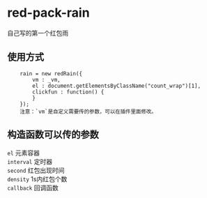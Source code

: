 # red-pack-rain
自己写的第一个红包雨

使用方式
--
		rain = new redRain({
    		vm : _vm,
    		el : document.getElementsByClassName("count_wrap")[1],
    		clickfun : function() {
    		}
		});
		注意：`vm`是自定义需要传的参数，可以在插件里面修改。

构造函数可以传的参数
--
`el` 元素容器<br>
`interval` 定时器<br>
`second` 红包出现时间<br>
`density` 1s内红包个数<br>
`callback` 回调函数<br>
